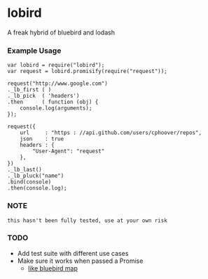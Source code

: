 lobird
=======

A freak hybrid of bluebird and lodash

### Example Usage
	var lobird = require("lobird");
	var request = lobird.promisify(require("request"));
	
	request("http://www.google.com")
	._lb_first ( )
	._lb_pick  ( 'headers')
	.then      ( function (obj) {
		console.log(arguments);
	});
	
	request({
		url     : "https : //api.github.com/users/cphoover/repos",
		json    : true
		headers : {
			"User-Agent": "request"
		},
	})
	._lb_last()
	._lb_pluck("name")
	.bind(console)
	.then(console.log);

### NOTE
	this hasn't been fully tested, use at your own risk

### TODO
- Add test suite with different use cases
- Make sure it works when passed a Promise
	- [like bluebird map](https://github.com/petkaantonov/bluebird/blob/master/API.md#mapfunction-mapper--object-options---promise)
